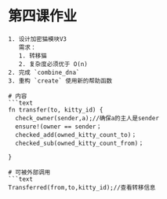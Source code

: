 # 第四课作业
```text
1. 设计加密猫模块V3
   需求：
   1. 转移猫
   2. 复杂度必须优于 O(n)
2. 完成 `combine_dna`
3. 重构 `create` 使用新的帮助函数

# 内容
```text
fn transfer(to, kitty_id) {
  check_owner(sender,a);//确保a的主人是sender 
  ensure!(owner == sender；
  checked_add(owned_kitty_count_to)；
  checked_sub(owned_kitty_count_from)；
            
}

# 可被外部调用
```text
Transferred(from,to,kitty_id);//查看转移信息
